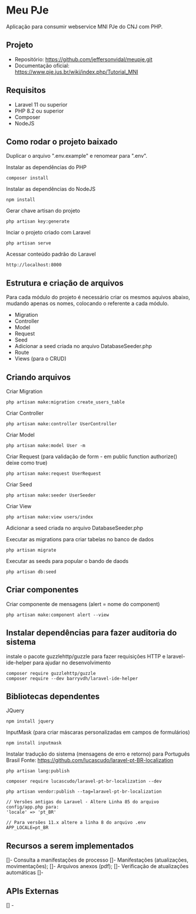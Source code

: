 # Meu PJe

<p>Aplicação para consumir webservice MNI PJe do CNJ com PHP.</p>

## Projeto
* Repositório: https://github.com/jeffersonvidal/meupje.git
* Documentação oficial: https://www.pje.jus.br/wiki/index.php/Tutorial_MNI

## Requisitos
* Laravel 11 ou superior
* PHP 8.2 ou superior
* Composer
* NodeJS

## Como rodar o projeto baixado

Duplicar o arquivo ".env.example" e renomear para ".env".<br>

Instalar as dependências do PHP
```
composer install
```
Instalar as dependências do NodeJS
```
npm install
```
Gerar chave artisan do projeto
```
php artisan key:generate
```
Inciar o projeto criado com Laravel
```
php artisan serve
```
Acessar conteúdo padrão do Laravel
```
http://localhost:8000
```

## Estrutura e criação de arquivos

Para cada módulo do projeto é necessário criar os mesmos aquivos abaixo, mudando apenas os nomes, colocando o referente a cada módulo.

* Migration
* Controller
* Model
* Request
* Seed
* Adicionar a seed criada no arquivo DatabaseSeeder.php
* Route
* Views (para o CRUD)

## Criando arquivos

Criar Migration
```
php artisan make:migration create_users_table
```

Criar Controller
```
php artisan make:controller UserController
```

Criar Model
```
php artisan make:model User -m
```

Criar Request (para validação de form - em public function authorize() deixe como true)
```
php artisan make:request UserRequest
```

Criar Seed
```
php artisan make:seeder UserSeeder
```

Criar View
```
php artisan make:view users/index
```

Adicionar a seed criada no arquivo DatabaseSeeder.php

Executar as migrations para criar tabelas no banco de dados
```
php artisan migrate
```
Executar as seeds para popular o bando de daods
```
php artisan db:seed
```
## Criar componentes

Criar componente de mensagens (alert = nome do component)
```
php artisan make:component alert --view
```

## Instalar dependências para fazer auditoria do sistema

instale o pacote guzzlehttp/guzzle para fazer requisições HTTP e laravel-ide-helper para ajudar no desenvolvimento
```
composer require guzzlehttp/guzzle
composer require --dev barryvdh/laravel-ide-helper
```

## Bibliotecas dependentes

JQuery
```
npm install jquery
```

InputMask (para criar máscaras personalizadas em campos de formulários)
```
npm install inputmask
```

Instalar tradução do sistema (mensagens de erro e retorno) para Português Brasil
Fonte: https://github.com/lucascudo/laravel-pt-BR-localization

```
php artisan lang:publish
```
```
composer require lucascudo/laravel-pt-br-localization --dev
```
```
php artisan vendor:publish --tag=laravel-pt-br-localization
```
```
// Versões antigas do Laravel - Altere Linha 85 do arquivo config/app.php para:
'locale' => 'pt_BR'

// Para versões 11.x altere a linha 8 do arquivo .env
APP_LOCALE=pt_BR
```



## Recursos a serem implementados

[]-  Consulta a manifestações de processo
  []- Manifestações (atualizações, movimentações);
  []- Arquivos anexos (pdf);
[]- Verificação de atualizações automáticas
  []-  


## APIs Externas

[] - 